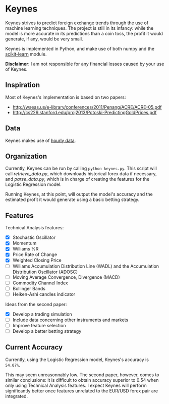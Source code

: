 # Keynes

Keynes strives to predict foreign exchange trends through the use of machine learning techniques.
The project is still in its infancy: while the model is more accurate in its predictions than a coin toss, the profit it would generate, if any, would be very small.

Keynes is implemented in Python, and make use of both numpy and the [scikit-learn](https://github.com/scikit-learn/scikit-learn) module.

**Disclaimer**: I am not responsible for any financial losses caused by your use of Keynes.


## Inspiration
Most of Keynes's implementation is based on two papers:
* http://wseas.us/e-library/conferences/2011/Penang/ACRE/ACRE-05.pdf
* http://cs229.stanford.edu/proj2013/Potoski-PredictingGoldPrices.pdf

## Data

Keynes makes use of [hourly data](http://www.fxhistoricaldata.com).

## Organization

Currently, Keynes can be run by calling `python keynes.py`.
This script will call *retrieve_data.py*, which downloads historical forex data if necessary, and *parse_data.py*, which is in charge of creating the features for the Logistic Regression model.

Running Keynes, at this point, will output the model's accuracy and the estimated profit it would generate using a basic betting strategy.

## Features

Technical Analysis features:

- [x] Stochastic Oscillator
- [x] Momentum
- [x] Williams %R
- [x] Price Rate of Change
- [x] Weighted Closing Price
- [ ] Williams Accumulation Distribution Line (WADL) and the Accumulation Distribution Oscillator (ADOSC)
- [ ] Moving Average Convergence, Divergence (MACD)
- [ ] Commodity Channel Index
- [ ] Bollinger Bands
- [ ] Heiken-Ashi candles indicator

Ideas from the second paper:

- [x] Develop a trading simulation
- [ ] Include data concerning other instruments and markets
- [ ] Improve feature selection
- [ ] Develop a better betting strategy

## Current Accuracy

Currently, using the Logistic Regression model, Keynes's accuracy is `54.07%`.

This may seem unreasonnably low. The second paper, however, comes to similar conclusions: it is difficult to obtain accuracy superior to 0.54 when only using Technical Analysis features.
I expect Keynes will perform significantly better once features unrelated to the EUR/USD forex pair are integrated.

